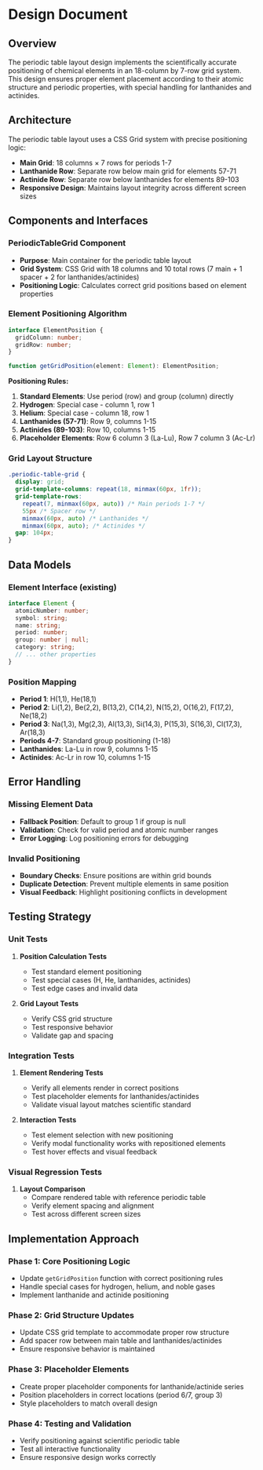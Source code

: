 # Design Document

## Overview

The periodic table layout design implements the scientifically accurate positioning of chemical elements in an 18-column by 7-row grid system. This design ensures proper element placement according to their atomic structure and periodic properties, with special handling for lanthanides and actinides.

## Architecture

The periodic table layout uses a CSS Grid system with precise positioning logic:

- **Main Grid**: 18 columns × 7 rows for periods 1-7
- **Lanthanide Row**: Separate row below main grid for elements 57-71
- **Actinide Row**: Separate row below lanthanides for elements 89-103
- **Responsive Design**: Maintains layout integrity across different screen sizes

## Components and Interfaces

### PeriodicTableGrid Component

- **Purpose**: Main container for the periodic table layout
- **Grid System**: CSS Grid with 18 columns and 10 total rows (7 main + 1 spacer + 2 for lanthanides/actinides)
- **Positioning Logic**: Calculates correct grid positions based on element properties

### Element Positioning Algorithm

```typescript
interface ElementPosition {
  gridColumn: number;
  gridRow: number;
}

function getGridPosition(element: Element): ElementPosition;
```

**Positioning Rules:**

1. **Standard Elements**: Use period (row) and group (column) directly
2. **Hydrogen**: Special case - column 1, row 1
3. **Helium**: Special case - column 18, row 1
4. **Lanthanides (57-71)**: Row 9, columns 1-15
5. **Actinides (89-103)**: Row 10, columns 1-15
6. **Placeholder Elements**: Row 6 column 3 (La-Lu), Row 7 column 3 (Ac-Lr)

### Grid Layout Structure

```css
.periodic-table-grid {
  display: grid;
  grid-template-columns: repeat(18, minmax(60px, 1fr));
  grid-template-rows:
    repeat(7, minmax(60px, auto)) /* Main periods 1-7 */
    55px /* Spacer row */
    minmax(60px, auto) /* Lanthanides */
    minmax(60px, auto); /* Actinides */
  gap: 104px;
}
```

## Data Models

### Element Interface (existing)

```typescript
interface Element {
  atomicNumber: number;
  symbol: string;
  name: string;
  period: number;
  group: number | null;
  category: string;
  // ... other properties
}
```

### Position Mapping

- **Period 1**: H(1,1), He(18,1)
- **Period 2**: Li(1,2), Be(2,2), B(13,2), C(14,2), N(15,2), O(16,2), F(17,2), Ne(18,2)
- **Period 3**: Na(1,3), Mg(2,3), Al(13,3), Si(14,3), P(15,3), S(16,3), Cl(17,3), Ar(18,3)
- **Periods 4-7**: Standard group positioning (1-18)
- **Lanthanides**: La-Lu in row 9, columns 1-15
- **Actinides**: Ac-Lr in row 10, columns 1-15

## Error Handling

### Missing Element Data

- **Fallback Position**: Default to group 1 if group is null
- **Validation**: Check for valid period and atomic number ranges
- **Error Logging**: Log positioning errors for debugging

### Invalid Positioning

- **Boundary Checks**: Ensure positions are within grid bounds
- **Duplicate Detection**: Prevent multiple elements in same position
- **Visual Feedback**: Highlight positioning conflicts in development

## Testing Strategy

### Unit Tests

1. **Position Calculation Tests**

   - Test standard element positioning
   - Test special cases (H, He, lanthanides, actinides)
   - Test edge cases and invalid data

2. **Grid Layout Tests**
   - Verify CSS grid structure
   - Test responsive behavior
   - Validate gap and spacing

### Integration Tests

1. **Element Rendering Tests**

   - Verify all elements render in correct positions
   - Test placeholder elements for lanthanides/actinides
   - Validate visual layout matches scientific standard

2. **Interaction Tests**
   - Test element selection with new positioning
   - Verify modal functionality works with repositioned elements
   - Test hover effects and visual feedback

### Visual Regression Tests

1. **Layout Comparison**
   - Compare rendered table with reference periodic table
   - Verify element spacing and alignment
   - Test across different screen sizes

## Implementation Approach

### Phase 1: Core Positioning Logic

- Update `getGridPosition` function with correct positioning rules
- Handle special cases for hydrogen, helium, and noble gases
- Implement lanthanide and actinide positioning

### Phase 2: Grid Structure Updates

- Update CSS grid template to accommodate proper row structure
- Add spacer row between main table and lanthanides/actinides
- Ensure responsive behavior is maintained

### Phase 3: Placeholder Elements

- Create proper placeholder components for lanthanide/actinide series
- Position placeholders in correct locations (period 6/7, group 3)
- Style placeholders to match overall design

### Phase 4: Testing and Validation

- Verify positioning against scientific periodic table
- Test all interactive functionality
- Ensure responsive design works correctly
